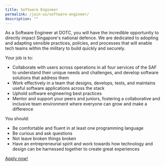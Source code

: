 ```yaml
---
title: Software Engineer
permalink: /join-us/software-engineer/
description: ""
---
```

As a Software Engineer at DOTC, you will have the incredible opportunity to directly impact Singapore's national defence. We are dedicated to adopting and adapting sensible practices, policies, and processes that will enable tech teams within the military to build quickly and securely. 

Your job is to:
- Collaborate with users across operations in all four services of the SAF to understand their unique needs and challenges, and develop software solutions that address them
- Work effectively in a team that designs, develops, tests, and maintains useful software applications across the stack
- Uphold software engineering best practices
- Mentor and support your peers and juniors, fostering a collaborative and inclusive team environment where everyone can grow and make a difference

You should:
- Be comfortable and fluent in at least one programming language
- Be curious and ask questions 
- Not leave broken things broken
- Have an entrepreneurial spirit and work towards how technology and design can be harnessed together to create great experiences

[Apply now!](https://go.gov.sg/contact-dotc)